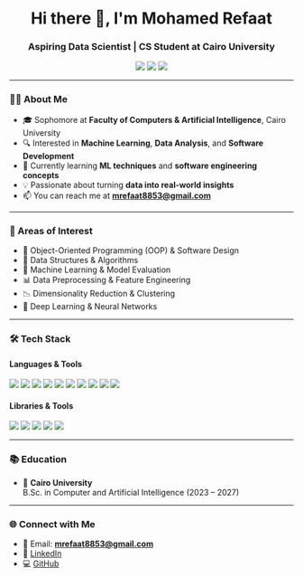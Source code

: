 <h1 align="center">Hi there 👋, I'm Mohamed Refaat</h1>
<h3 align="center">Aspiring Data Scientist | CS Student at Cairo University</h3>

<p align="center">
  <a href="mailto:mrefaat8853@gmail.com"><img src="https://img.shields.io/badge/Email-D14836?style=for-the-badge&logo=gmail&logoColor=white"/></a>
  <a href="https://www.linkedin.com/in/mohamed-refaat-ba5111307"><img src="https://img.shields.io/badge/LinkedIn-0077B5?style=for-the-badge&logo=linkedin&logoColor=white"/></a>
  <a href="https://github.com/Mohamed-Refaat-05"><img src="https://img.shields.io/badge/GitHub-100000?style=for-the-badge&logo=github&logoColor=white"/></a>
</p>

---

### 👨‍🎓 About Me

- 🎓 Sophomore at **Faculty of Computers & Artificial Intelligence**, Cairo University  
- 🔍 Interested in **Machine Learning**, **Data Analysis**, and **Software Development**  
- 🌱 Currently learning **ML techniques** and **software engineering concepts**  
- 💡 Passionate about turning **data into real-world insights**  
- 📫 You can reach me at **mrefaat8853@gmail.com**

---

### 🧠 Areas of Interest

- 🚀 Object-Oriented Programming (OOP) & Software Design  
- 📌 Data Structures & Algorithms  
- 🧪 Machine Learning & Model Evaluation  
- 📊 Data Preprocessing & Feature Engineering  
- 📉 Dimensionality Reduction & Clustering  
- 🧠 Deep Learning & Neural Networks  

---

### 🛠️ Tech Stack

#### Languages & Tools
<p>
  <img src="https://img.shields.io/badge/Python-3776AB?style=for-the-badge&logo=python&logoColor=white"/>
  <img src="https://img.shields.io/badge/C++-00599C?style=for-the-badge&logo=c%2B%2B&logoColor=white"/>
  <img src="https://img.shields.io/badge/Java-ED8B00?style=for-the-badge&logo=java&logoColor=white"/>
  <img src="https://img.shields.io/badge/SQL-4479A1?style=for-the-badge&logo=mysql&logoColor=white"/>
  <img src="https://img.shields.io/badge/Django-092E20?style=for-the-badge&logo=django&logoColor=white"/>
  <img src="https://img.shields.io/badge/HTML5-E34F26?style=for-the-badge&logo=html5&logoColor=white"/>
  <img src="https://img.shields.io/badge/CSS3-1572B6?style=for-the-badge&logo=css3&logoColor=white"/>
  <img src="https://img.shields.io/badge/JavaScript-F7DF1E?style=for-the-badge&logo=javascript&logoColor=black"/>
  <img src="https://img.shields.io/badge/Git-F05032?style=for-the-badge&logo=git&logoColor=white"/>
  <img src="https://img.shields.io/badge/GitHub-181717?style=for-the-badge&logo=github&logoColor=white"/>
</p>

#### Libraries & Tools
<p>
  <img src="https://img.shields.io/badge/scikit--learn-F7931E?style=for-the-badge&logo=scikit-learn&logoColor=white"/>
  <img src="https://img.shields.io/badge/Pandas-150458?style=for-the-badge&logo=pandas&logoColor=white"/>
  <img src="https://img.shields.io/badge/NumPy-013243?style=for-the-badge&logo=numpy&logoColor=white"/>
  <img src="https://img.shields.io/badge/Matplotlib-11557C?style=for-the-badge&logo=matplotlib&logoColor=white"/>
  <img src="https://img.shields.io/badge/Seaborn-3182bd?style=for-the-badge&logo=seaborn&logoColor=white"/>
</p>

---

### 📚 Education

- 🏫 **Cairo University**  
  B.Sc. in Computer and Artificial Intelligence (2023 – 2027)

---


### 🌐 Connect with Me

- 📧 Email: **mrefaat8853@gmail.com**  
- 💼 [LinkedIn](https://www.linkedin.com/in/mohamed-refaat-ba5111307)  
- 💻 [GitHub](https://github.com/Mohamed-Refaat-05)
